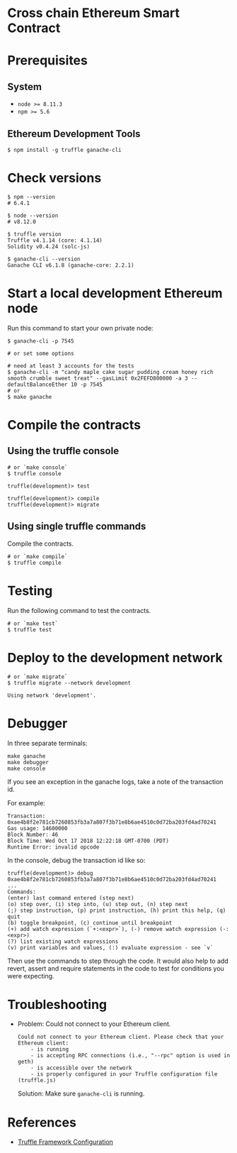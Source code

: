 # Cross chain Ethereum Smart Contract

# Prerequisites

## System

* `node >= 8.11.3`
* `npm >= 5.6`

## Ethereum Development Tools

    $ npm install -g truffle ganache-cli

# Check versions

    $ npm --version
    # 6.4.1

    $ node --version
    # v8.12.0

    $ truffle version
    Truffle v4.1.14 (core: 4.1.14)
    Solidity v0.4.24 (solc-js)

    $ ganache-cli --version
    Ganache CLI v6.1.8 (ganache-core: 2.2.1)

# Start a local development Ethereum node

Run this command to start your own private node:

    $ ganache-cli -p 7545

    # or set some options

    # need at least 3 accounts for the tests
    $ ganache-cli -m "candy maple cake sugar pudding cream honey rich smooth crumble sweet treat" --gasLimit 0x2FEFD800000 -a 3 --defaultBalanceEther 10 -p 7545
    # or
    $ make ganache

# Compile the contracts

## Using the truffle console

    # or `make console`
    $ truffle console

    truffle(development)> test

    truffle(development)> compile
    truffle(development)> migrate

## Using single truffle commands

Compile the contracts.

    # or `make compile`
    $ truffle compile

# Testing

Run the following command to test the contracts.

    # or `make test`
    $ truffle test

# Deploy to the development network

    # or `make migrate`
    $ truffle migrate --network development

    Using network 'development'.

# Debugger

In three separate terminals:

    make ganache
    make debugger
    make console

If you see an exception in the ganache logs, take a note of the transaction id.

For example:

    Transaction: 0xae4b8f2e781cb7260853fb3a7a807f3b71e8b6ae4510c0d72ba203fd4ad70241
    Gas usage: 14600000
    Block Number: 46
    Block Time: Wed Oct 17 2018 12:22:18 GMT-0700 (PDT)
    Runtime Error: invalid opcode

In the console, debug the transaction id like so:

    truffle(development)> debug 0xae4b8f2e781cb7260853fb3a7a807f3b71e8b6ae4510c0d72ba203fd4ad70241
    ...
    Commands:
    (enter) last command entered (step next)
    (o) step over, (i) step into, (u) step out, (n) step next
    (;) step instruction, (p) print instruction, (h) print this help, (q) quit
    (b) toggle breakpoint, (c) continue until breakpoint
    (+) add watch expression (`+:<expr>`), (-) remove watch expression (-:<expr>)
    (?) list existing watch expressions
    (v) print variables and values, (:) evaluate expression - see `v`

Then use the commands to step through the code.
It would also help to add revert, assert and require statements in the code to test for conditions you were expecting.
    
# Troubleshooting

* Problem: Could not connect to your Ethereum client.

      Could not connect to your Ethereum client. Please check that your Ethereum client:
          - is running
          - is accepting RPC connections (i.e., "--rpc" option is used in geth)
          - is accessible over the network
          - is properly configured in your Truffle configuration file (truffle.js)

  Solution: Make sure `ganache-cli` is running.

# References

* [Truffle Framework Configuration](http://truffleframework.com/docs/advanced/configuration>)
